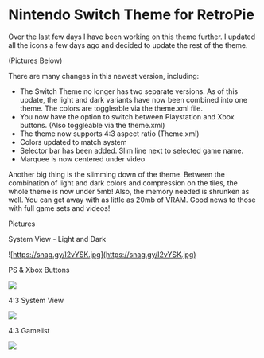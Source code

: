 # Nintendo Switch Theme for RetroPie
Over the last few days I have been working on this theme further. I updated all the icons a few days ago and decided to update the rest of the theme. 

(Pictures Below)

There are many changes in this newest version, including:

- The Switch Theme no longer has two separate versions. As of this update, the light and dark variants have now been combined into one theme. The colors are toggleable via the theme.xml file. 
- You now have the option to switch between Playstation and Xbox buttons. (Also toggleable via the theme.xml) 
- The theme now supports 4:3 aspect ratio (Theme.xml)
- Colors updated to match system
- Selector bar has been added. Slim line next to selected game name. 
- Marquee is now centered under video

Another big thing is the slimming down of the theme. Between the combination of light and dark colors and compression on the tiles, the whole theme is now under 5mb! Also, the memory needed is shrunken as well. You can get away with as little as 20mb of VRAM. Good news to those with full game sets and videos!

Pictures

System View - Light and Dark

![https://snag.gy/I2vYSK.jpg](https://snag.gy/I2vYSK.jpg)

PS & Xbox Buttons

![](https://snag.gy/Q62Z9q.jpg)

4:3 System View

![](https://snag.gy/lPzaud.jpg)

4:3 Gamelist

![](https://snag.gy/BbDfx8.jpg)
